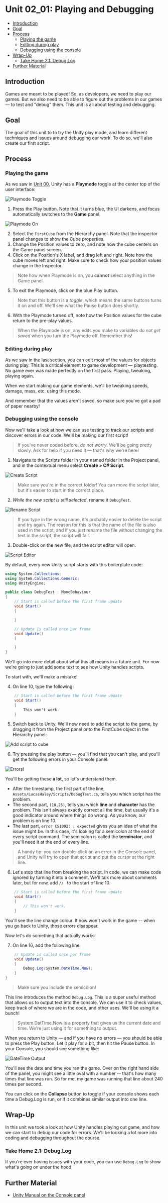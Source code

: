 # Unit 02_01: Playing and Debugging <!-- omit in toc -->

- [Introduction](#introduction)
- [Goal](#goal)
- [Process](#process)
  - [Playing the game](#playing-the-game)
  - [Editing during play](#editing-during-play)
  - [Debugging using the console](#debugging-using-the-console)
- [Wrap-Up](#wrap-up)
  - [Take Home 2.1: Debug.Log](#take-home-21-debuglog)
- [Further Material](#further-material)

## Introduction

Games are meant to be played! So, as developers, we need to play our games. But we also need to be able to figure out the problems in our games –– to test and "debug" them. This unit is all about testing and debugging.

## Goal

The goal of this unit to to try the Unity play mode, and learn different techniques and issues around debugging our work. To do so, we'll also create our first script.

## Process

### Playing the game

As we saw in [Unit 00](00_Orientation.md), Unity has a **Playmode** toggle at the center top of the user interface:

![Playmode Toggle](images/02_PlaymodeToggle.png)

1. Press the Play button. Note that it turns blue, the UI darkens, and focus automatically switches to the **Game** panel.

![Playmode On](images/02_PlaymodeOn.png)

2. Select the `FirstCube` from the Hierarchy panel. Note that the inspector panel changes to show the Cube properties.
3. Change the Position values to zero, and note how the cube centers on the Game panel screen.
4. Click on the Position's X label, and drag left and right. Note how the cube moves left and right. Make sure to check how your position values change in the Inspector.

> Note how when Playmode is on, you **cannot** select anything in the Game panel.

5. To exit the Playmode, click on the blue Play button.

> Note that this button is a *toggle*, which means the same buttons turns it on and off. We'll see what the Pause button does shortly.

6. With the Playmode turned off, note how the Position values for the cube return to the pre-play values.

> When the Playmode is on, any edits you make to variables *do not get saved* when you turn the Playmode off. Remember this!

### Editing during play

As we saw in the last section, you can edit most of the values for objects during play. This is a critical element to game development –– playtesting. No game ever was made perfectly on the first pass. Playing, tweaking, playing again.

When we start making our game elements, we'll be tweaking speeds, damage, mass, etc. using this mode.

And remember that the values aren't saved, so make sure you've got a pad of paper nearby!

### Debugging using the console

Now we'll take a look at how we can use testing to track our scripts and discover errors in our code. We'll be making our first script!

> If you've never coded before, *do not worry*. We'll be going pretty slowly. Ask for help if you need it –– that's why we're here!

1. Navigate to the Scripts folder in your named folder in the Project panel, and in the contextual menu select **Create > C# Script**.

![Create Script](images/02_CreateScript.png)

> Make sure you're in the correct folder! You can move the script later, but it's easier to start in the correct place.

2. *While the new script is still selected*, rename it `DebugTest`.

![Rename Script](images/02_RenameScript.png)

> If you type in the wrong name, it's probably easier to delete the script and try again. The reason for this is that the name of the file is also used in the script, and if you just rename the file without changing the text in the script, the script will fail.

3. Double-click on the new file, and the script editor will open.

![Script Editor](images/02_ScriptEditor.png)

By default, every new Unity script starts with this boilerplate code:

```C#
using System.Collections;
using System.Collections.Generic;
using UnityEngine;

public class DebugTest : MonoBehaviour
{
    // Start is called before the first frame update
    void Start()
    {

    }

    // Update is called once per frame
    void Update()
    {

    }
}
```
We'll go into more detail about what this all means in a future unit. For now we're going to just add some text to see how Unity handles scripts.

To start with, we'll make a mistake!

4. On line 10, type the following:

```C#
    // Start is called before the first frame update
    void Start()
    {
        This won't work.
    }
```
5. Switch back to Unity. We'll now need to add the script to the game, by dragging it from the Project panel onto the FirstCube object in the Hierarchy panel:

![Add script to cube](images/02_AddScriptToCube.png)

6. Try pressing the play button –– you'll find that you can't play, and you'll get the following errors in your Console panel:

![Errors!](images/02_WordErrors.png)

You'll be getting these **a lot**, so let's understand them.

- After the timestamp, the first part of the line, `Assets/LucasHaley/Scripts/DebugTest.cs`, tells you which script has the problem.
- The second part, `(10,25)`, tells you which **line** and **character** has the problem. This isn't always exactly correct all the time, but usually it's a good indicator around where things do wrong. As you know, our problem is on line 10.
- The last part, `error CS1002: ; expected` gives you an idea of what the issue might be. In this case, it's looking for a semicolon at the end of every script command. The semicolon is called the **terminator**, and you'll need it at the end of every line.

> A handy tip: you can double-click on an error in the Console panel, and Unity will try to open that script and put the cursor at the right line.

6. Let's stop that line from breaking the script. In code, we can make code ignored by turning it into a comment. We'll talk more about comments later, but for now, add `// ` to the start of line 10.

```C#
    // Start is called before the first frame update
    void Start()
    {
        // This won't work.
    }
```
You'll see the line change colour. It now won't work in the game -- when you go back to Unity, those errors disappear.

Now let's do something that actually works!

7. On line 16, add the following line:

```C#
    // Update is called once per frame
    void Update()
    {
        Debug.Log(System.DateTime.Now);
    }
}
```

> Make sure you include the semicolon!

This line introduces the method `Debug.Log`. This is a super useful method that allows us to output text into the console. We can use it to check values, keep track of where we are in the code, and other uses. We'll be using it a bunch!

> System.DatTime.Now is a property that gives us the current date and time. We're just using it for something to output.

When you return to Unity –– and if you have no errors –– you should be able to press the Play button. Let it play for a bit, then hit the Pause button. In your Console, you should see something like:

![DateTime Output](images/02_DateTimeOutput.png)

You'll see the date and time you ran the game. Over on the right hand side of the panel, you might see a little oval with a number -- that's how many times that line was run. So for me, my game was running that line about 240 times per second.

You can click on the **Collapse** button to toggle if your console shows each time a Debug.Log is run, or if it combines similar output into one line.

## Wrap-Up

In this unit we took a look at how Unity handles playing out game, and how we can start to debug our code for errors. We'll be looking a lot more into coding and debugging throughout the course.

### Take Home 2.1: Debug.Log
If you're ever having issues with your code, you can use `Debug.Log` to show what's going on under the hood.

## Further Material

- [Unity Manual on the Console panel](https://docs.unity3d.com/Manual/Console.html)
